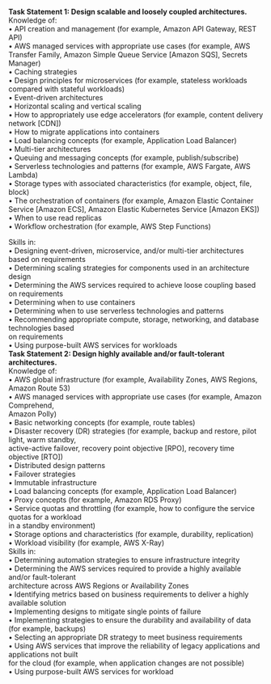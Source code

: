 **Task Statement 1: Design scalable and loosely coupled architectures.**  
Knowledge of:  
		• API creation and management (for example, Amazon API Gateway, REST API)  
		• AWS managed services with appropriate use cases (for example, AWS Transfer Family, Amazon Simple Queue Service [Amazon SQS], Secrets Manager)  
		• Caching strategies  
		• Design principles for microservices (for example, stateless workloads compared with stateful workloads)  
		• Event-driven architectures  
		• Horizontal scaling and vertical scaling  
		• How to appropriately use edge accelerators (for example, content delivery network [CDN])  
		• How to migrate applications into containers  
		• Load balancing concepts (for example, Application Load Balancer)  
		• Multi-tier architectures  
		• Queuing and messaging concepts (for example, publish/subscribe)  
		• Serverless technologies and patterns (for example, AWS Fargate, AWS Lambda)  
		• Storage types with associated characteristics (for example, object, file, block)  
		• The orchestration of containers (for example, Amazon Elastic Container Service [Amazon ECS], Amazon Elastic Kubernetes Service [Amazon EKS])  
		• When to use read replicas  
		• Workflow orchestration (for example, AWS Step Functions)

Skills in:  
		• Designing event-driven, microservice, and/or multi-tier architectures based on requirements  
		• Determining scaling strategies for components used in an architecture design  
		• Determining the AWS services required to achieve loose coupling based on requirements  
		• Determining when to use containers  
		• Determining when to use serverless technologies and patterns  
		• Recommending appropriate compute, storage, networking, and database technologies based  
		on requirements  
		• Using purpose-built AWS services for workloads  
**Task Statement 2: Design highly available and/or fault-tolerant architectures.**  
Knowledge of:  
		• AWS global infrastructure (for example, Availability Zones, AWS Regions, Amazon Route 53)  
		• AWS managed services with appropriate use cases (for example, Amazon Comprehend,  
		Amazon Polly)  
		• Basic networking concepts (for example, route tables)  
		• Disaster recovery (DR) strategies (for example, backup and restore, pilot light, warm standby,  
		active-active failover, recovery point objective [RPO], recovery time objective [RTO])  
		• Distributed design patterns  
		• Failover strategies  
		• Immutable infrastructure  
		• Load balancing concepts (for example, Application Load Balancer)  
		• Proxy concepts (for example, Amazon RDS Proxy)  
		• Service quotas and throttling (for example, how to configure the service quotas for a workload  
		in a standby environment)  
		• Storage options and characteristics (for example, durability, replication)  
		• Workload visibility (for example, AWS X-Ray)  
Skills in:  
		• Determining automation strategies to ensure infrastructure integrity  
		• Determining the AWS services required to provide a highly available and/or fault-tolerant  
		architecture across AWS Regions or Availability Zones  
		• Identifying metrics based on business requirements to deliver a highly available solution  
		• Implementing designs to mitigate single points of failure  
		• Implementing strategies to ensure the durability and availability of data (for example, backups)  
		• Selecting an appropriate DR strategy to meet business requirements  
		• Using AWS services that improve the reliability of legacy applications and applications not built  
		for the cloud (for example, when application changes are not possible)  
		• Using purpose-built AWS services for workload